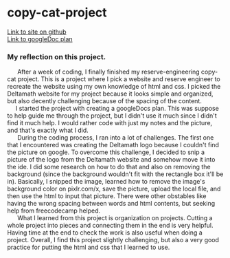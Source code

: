 # copy-cat-project

[Link to site on github](https://github.com/jianfengl0797/copy-cat-project) <br>
[Link to googleDoc plan](https://docs.google.com/document/d/1jBpsTUQsQMg9LEOIDOIFmgRFs-3YAVUSuszZN1M0UTc/edit)

### My reflection on this project.
<p>&nbsp;&nbsp;&nbsp;&nbsp;&nbsp; After a week of coding, I finally finished my reserve-engineering copy-cat project. This is a project where I pick a website and reserve engineer to recreate the website using my own knowledge of html and css. I picked the Deltamath website for my project because it looks simple and organized, but also decently challenging because of the spacing of the content. <br>&nbsp;&nbsp;&nbsp;&nbsp;&nbsp;I started the project with creating a googleDocs plan. This was suppose to help guide me through the project, but I didn't use it much since I didn't find it much help. I would rather code with just my notes and the picture, and that's exactly what I did. <br> &nbsp;&nbsp;&nbsp;&nbsp;&nbsp; During the coding process, I ran into a lot of challenges. The first one that I encountered was creating the Deltamath logo because I couldn't find the picture on google. To overcome this challenge, I decided to snip a picture of the logo from the Deltamath website and somehow move it into the ide. I did some research on how to do that and also on removing the background (since the background wouldn't fit with the rectangle box it'll be in). Basically, I snipped the image, learned how to remove the image's background color on pixlr.com/x, save the picture, upload the local file, and then use the html to input that picture. There were other obstables like having the wrong spacing between words and html contents, but seeking help from freecodecamp helped. <br>&nbsp;&nbsp;&nbsp;&nbsp;&nbsp; What I learned from this project is organization on projects. Cutting a whole project into pieces and connecting them in the end is very helpful. Having time at the end to check the work is also useful when doing a project. Overall, I find this project slightly challenging, but also a very good practice for putting the html and css that I learned to use. </p>